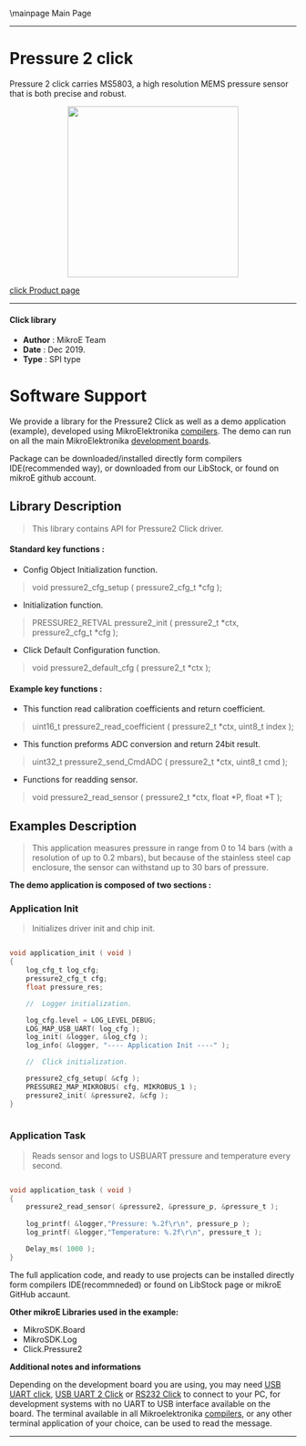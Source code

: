 \mainpage Main Page
 
 

---
# Pressure 2 click

Pressure 2 click carries MS5803, a high resolution MEMS pressure sensor that is both precise and robust.

<p align="center">
  <img src="https://download.mikroe.com/images/click_for_ide/pressure_click.png" height=300px>
</p>

[click Product page](<https://www.mikroe.com/pressure-2-click>)

---


#### Click library 

- **Author**        : MikroE Team
- **Date**          : Dec 2019.
- **Type**          : SPI type


# Software Support

We provide a library for the Pressure2 Click 
as well as a demo application (example), developed using MikroElektronika 
[compilers](https://shop.mikroe.com/compilers). 
The demo can run on all the main MikroElektronika [development boards](https://shop.mikroe.com/development-boards).

Package can be downloaded/installed directly form compilers IDE(recommended way), or downloaded from our LibStock, or found on mikroE github account. 

## Library Description

> This library contains API for Pressure2 Click driver.

#### Standard key functions :

- Config Object Initialization function.
> void pressure2_cfg_setup ( pressure2_cfg_t *cfg ); 
 
- Initialization function.
> PRESSURE2_RETVAL pressure2_init ( pressure2_t *ctx, pressure2_cfg_t *cfg );

- Click Default Configuration function.
> void pressure2_default_cfg ( pressure2_t *ctx );


#### Example key functions :

- This function read calibration coefficients and return coefficient.
> uint16_t pressure2_read_coefficient ( pressure2_t *ctx, uint8_t index );

- This function preforms ADC conversion and return 24bit result.
> uint32_t pressure2_send_CmdADC ( pressure2_t *ctx, uint8_t cmd );

- Functions for readding sensor.
> void pressure2_read_sensor ( pressure2_t *ctx, float *P, float *T );

## Examples Description

> This application measures pressure in range from 0 to 14 bars (with a resolution of up to 0.2 mbars), but because of the stainless 
> steel cap enclosure, the sensor can withstand up to 30 bars of pressure.

**The demo application is composed of two sections :**

### Application Init 

> Initializes driver init and chip init.

```c

void application_init ( void )
{
    log_cfg_t log_cfg;
    pressure2_cfg_t cfg;
    float pressure_res;

    //  Logger initialization.

    log_cfg.level = LOG_LEVEL_DEBUG;
    LOG_MAP_USB_UART( log_cfg );
    log_init( &logger, &log_cfg );
    log_info( &logger, "---- Application Init ----" );

    //  Click initialization.

    pressure2_cfg_setup( &cfg );
    PRESSURE2_MAP_MIKROBUS( cfg, MIKROBUS_1 );
    pressure2_init( &pressure2, &cfg );
}
  
```

### Application Task

> Reads sensor and logs to USBUART pressure and temperature every second. 

```c

void application_task ( void )
{
    pressure2_read_sensor( &pressure2, &pressure_p, &pressure_t );
    
    log_printf( &logger,"Pressure: %.2f\r\n", pressure_p );
    log_printf( &logger,"Temperature: %.2f\r\n", pressure_t );

    Delay_ms( 1000 );
}

```

The full application code, and ready to use projects can be  installed directly form compilers IDE(recommneded) or found on LibStock page or mikroE GitHub accaunt.

**Other mikroE Libraries used in the example:** 

- MikroSDK.Board
- MikroSDK.Log
- Click.Pressure2

**Additional notes and informations**

Depending on the development board you are using, you may need 
[USB UART click](https://shop.mikroe.com/usb-uart-click), 
[USB UART 2 Click](https://shop.mikroe.com/usb-uart-2-click) or 
[RS232 Click](https://shop.mikroe.com/rs232-click) to connect to your PC, for 
development systems with no UART to USB interface available on the board. The 
terminal available in all Mikroelektronika 
[compilers](https://shop.mikroe.com/compilers), or any other terminal application 
of your choice, can be used to read the message.



---
